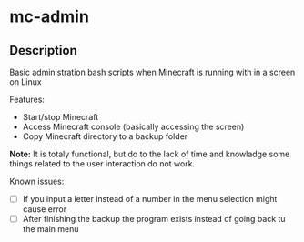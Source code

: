 # mc-admin

## Description
Basic administration bash scripts when Minecraft is running with in a screen on Linux

Features:
* Start/stop Minecraft
* Access Minecraft console (basically accessing the screen)
* Copy Minecraft directory to a backup folder

**Note:** It is totaly functional, but do to the lack of time and knowladge some things related to the user interaction do not work.

Known issues:
- [ ] If you input a letter instead of a number in the menu selection might cause error
- [ ] After finishing the backup the program exists instead of going back tu the main menu
